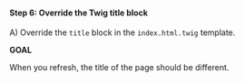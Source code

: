 #### Step 6: Override the Twig title block

A) Override the `title` block in the `index.html.twig` template.

**GOAL**

When you refresh, the title of the page should be different.
